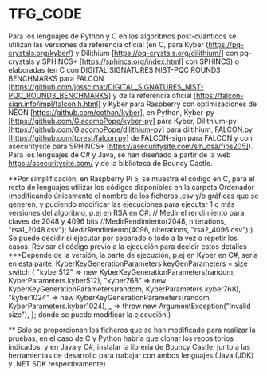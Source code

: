 # TFG_CODE

Para los lenguajes de Python y C en los algoritmos post-cuánticos se utilizan las versiones de referencia oficial (en C, para Kyber (https://pq-crystals.org/kyber/) y Dilithium [https://pq-crystals.org/dilithium/] con pq-crystals y SPHINCS+ [https://sphincs.org/index.html] con SPHINCS) o elaboradas (en C con DIGITAL SIGNATURES NIST-PQC ROUND3 BENCHMARKS para FALCON [https://github.com/josscimat/DIGITAL_SIGNATURES_NIST-PQC_ROUND3_BENCHMARKS] y de la referencia oficial [https://falcon-sign.info/impl/falcon.h.html] y Kyber para Raspberry con optimizaciones de NEON [https://github.com/cothan/kyber], en Python, Kyber-py [https://github.com/GiacomoPope/kyber-py] para Kyber, Dilithium-py [https://github.com/GiacomoPope/dilithium-py] para diltihium, FALCON.py [https://github.com/tprest/falcon.py] de FALCON-sign para FALCON y con asecuritysite para SPHINCS+ [https://asecuritysite.com/slh_dsa/fips205]). Para los lenguajes de C# y Java, se han diseñado a partir de la web https://asecuritysite.com/ y de la biblioteca de Bouncy Castle.

**Por simplificación, en Raspberry Pi 5, se muestra el código en C, para el resto de lenguajes utilizar los códigos disponibles en la carpeta Ordenador (modificando únicamente el nombre de los ficheros .csv y/o gráficas que se generen, y pudiendo modificar las ejecuciones para ejecutar 1 o más versiones del algoritmo, p.ej en RSA en C#: // Medir el rendimiento para claves de 2048 y 4096 bits
        //MedirRendimiento(2048, nIterations, "rsa1_2048.csv");
        MedirRendimiento(4096, nIterations, "rsa2_4096.csv");). Se puede decidir si ejecutar por separado o todo a la vez o repetir los casos. Revisar el código previo a la ejecución para decidir estos detalles ***Depende de la versión, la parte de ejecución, p.ej en Kyber en C#, sería en esta parte: 
        KyberKeyGenerationParameters keyGenParameters = size switch
            {
                "kyber512" => new KyberKeyGenerationParameters(random, KyberParameters.kyber512),
                "kyber768" => new KyberKeyGenerationParameters(random, KyberParameters.kyber768),
                "kyber1024" => new KyberKeyGenerationParameters(random, KyberParameters.kyber1024),
                _ => throw new ArgumentException("Invalid size"),
            }; donde se puede modificar la ejecución.)

** Solo se proporcionan los ficheros que se han modificado para realizar la pruebas, en el caso de C y Python habría que clonar los repositorios indicados, y en Java y C#, instalar la librería de Bouncy Castle, junto a las herramientas de desarrollo para trabajar con ambos lenguajes (Java (JDK) y .NET SDK respectivamente)
